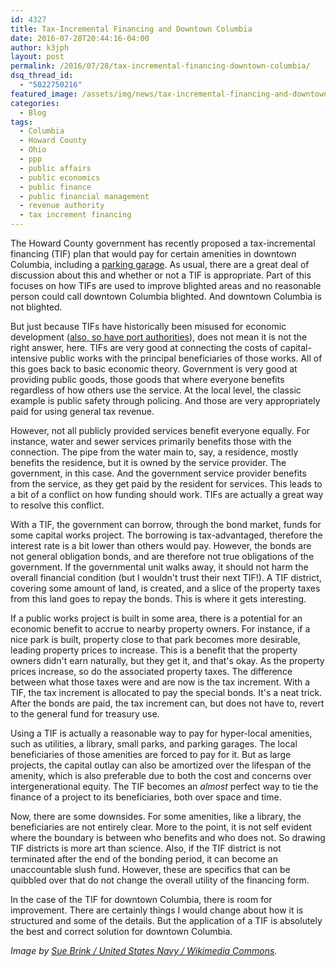 ```yaml
---
id: 4327
title: Tax-Incremental Financing and Downtown Columbia
date: 2016-07-28T20:44:16-04:00
author: k3jph
layout: post
permalink: /2016/07/28/tax-incremental-financing-downtown-columbia/
dsq_thread_id:
  - "5022750216"
featured_image: /assets/img/news/tax-incremental-financing-and-downtown-columbia.jpg
categories:
  - Blog
tags:
  - Columbia
  - Howard County
  - Ohio
  - ppp
  - public affairs
  - public economics
  - public finance
  - public financial management
  - revenue authority
  - tax increment financing
---
```

The Howard County government has recently proposed a tax-incremental
financing (TIF) plan that would pay for certain amenities in downtown
Columbia, including a [parking
garage](/2015/06/15/fix-downtown-columbia-parking-now/).  As usual,
there are a great deal of discussion about this and whether or not
a TIF is appropriate.  Part of this focuses on how TIFs are used
to improve blighted areas and no reasonable person could call
downtown Columbia blighted.  And downtown Columbia is not blighted.

But just because TIFs have historically been misused for economic
development ([also, so have port
authorities](http://ohioportauthorities.com/)), does not mean it
is not the right answer, here.  TIFs are very good at connecting
the costs of capital-intensive public works with the principal
beneficiaries of those works.  All of this goes back to basic
economic theory.  Government is very good
at providing public goods, those goods that where everyone benefits
regardless of how others use the service.  At the local level, the
classic example is public safety through policing.  And those are
very appropriately paid for using general tax revenue.

However, not all publicly provided services benefit everyone equally.
For instance, water and sewer services primarily benefits those
with the connection.  The pipe from the water main to, say, a
residence, mostly benefits the residence, but it is owned by the
service provider.  The government, in this case.  And the government
service provider benefits from the service, as they get paid by the
resident for services.  This leads to a bit of a conflict on how
funding should work.  TIFs are actually a great way to resolve this
conflict.

With a TIF, the government can borrow, through the bond market,
funds for some capital works project.  The borrowing is tax-advantaged,
therefore the interest rate is a bit lower than others would pay.
However, the bonds are not general obligation bonds, and are therefore
not true obligations of the government.  If the governmental unit
walks away, it should not harm the overall financial condition (but
I wouldn't trust their next TIF!).  A TIF district, covering some
amount of land, is created, and a slice of the property taxes from
this land goes to repay the bonds.  This is where it gets interesting.

If a public works project is built in some area, there is a potential
for an economic benefit to accrue to nearby property owners.  For
instance, if a nice park is built, property close to that park
becomes more desirable, leading property prices to increase.  This
is a benefit that the property owners didn't earn naturally, but
they get it, and that's okay.  As the property prices increase, so
do the associated property taxes.  The difference between what those
taxes were and are now is the tax increment.  With a TIF, the tax
increment is allocated to pay the special bonds.  It's a neat trick.
After the bonds are paid, the tax increment can, but does not have
to, revert to the general fund for treasury use.

Using a TIF is actually a reasonable way to pay for hyper-local
amenities, such as utilities, a library, small parks, and parking
garages.  The local beneficiaries of those amenities are forced to
pay for it.  But as large projects, the capital outlay can also be
amortized over the lifespan of the amenity, which is also preferable
due to both the cost and concerns over intergenerational equity.
The TIF becomes an _almost_ perfect way to tie the finance of a
project to its beneficiaries, both over space and time.

Now, there are some downsides.  For some amenities, like a library,
the beneficiaries are not entirely clear.  More to the point, it
is not self evident where the boundary is between who benefits and
who does not.  So drawing TIF districts is more art than science.
Also, if the TIF district is not terminated after the end of the
bonding period, it can become an unaccountable slush fund.  However,
these are specifics that can be quibbled over that do not change
the overall utility of the financing form.

In the case of the TIF for downtown Columbia, there is room for
improvement.  There are certainly things I would change about how
it is structured and some of the details.  But the application of
a TIF is absolutely the best and correct solution for downtown
Columbia.

_Image by [Sue Brink / United States Navy / Wikimedia
Commons](https://commons.wikimedia.org/wiki/File:US_Navy_070530-N-9830B-005_..Tom_Tryon,_of_Public_Works_Department_Jacksonville,_and_Ralph_Kaneshiro_of_NAVFAC_Southeast_break_ground_to_commence_construction_of_the_new_NAVFAC_Southeast_Headquarters_building_aboard_Naval_Air.jpg)._
